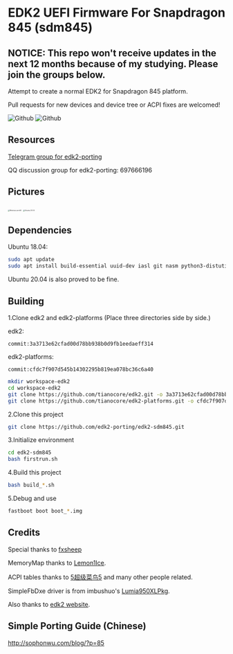# EDK2 UEFI Firmware For Snapdragon 845 (sdm845)

## NOTICE: This repo won't receive updates in the next 12 months because of my studying. Please join the groups below.

Attempt to create a normal EDK2 for Snapdragon 845 platform.

Pull requests for new devices and device tree or ACPI fixes are welcomed!

![Github](https://img.shields.io/github/downloads/edk2-porting/edk2-sdm845/total)
![Github](https://img.shields.io/github/v/release/edk2-porting/edk2-sdm845?include_prereleases)

## Resources

[Telegram group for edk2-porting](https://t.me/joinchat/MNjTmBqHIokjweeN0SpoyA)

QQ discussion group for edk2-porting: 697666196

## Pictures

<img src="http://sophonwu.com/blog/wp-content/uploads/2020/06/IMG_20200520_201548.jpg" alt="Windows arm64" style="zoom: 25%;" />

<img src="http://sophonwu.com/blog/wp-content/uploads/2020/06/IMG_20200521_171520-1152x1536.jpg" alt="Ubuntu 20.04" style="zoom:25%;" />



## Dependencies

Ubuntu 18.04:

```bash
sudo apt update
sudo apt install build-essential uuid-dev iasl git nasm python3-distutils gcc-aarch64-linux-gnu abootimg
```
Ubuntu 20.04 is also proved to be fine.


## Building

1.Clone edk2 and edk2-platforms (Place three directories side by side.)

edk2:
```
commit:3a3713e62cfad00d78bb938b0d9fb1eedaeff314
```

edk2-platforms:
```
commit:cfdc7f907d545b14302295b819ea078bc36c6a40
```

```bash
mkdir workspace-edk2
cd workspace-edk2
git clone https://github.com/tianocore/edk2.git -o 3a3713e62cfad00d78bb938b0d9fb1eedaeff314 --recursive --depth=1
git clone https://github.com/tianocore/edk2-platforms.git -o cfdc7f907d545b14302295b819ea078bc36c6a40 --recursive --depth=1
```

2.Clone this project

```bash
git clone https://github.com/edk2-porting/edk2-sdm845.git
```

3.Initialize environment

```bash
cd edk2-sdm845
bash firstrun.sh
```

4.Build this project
```bash
bash build_*.sh
```
5.Debug and use

```bash
fastboot boot boot_*.img
```

## Credits

Special thanks to [fxsheep](https://github.com/fxsheep)

MemoryMap thanks to [Lemon1Ice](https://github.com/Lemon1Ice).

ACPI tables thanks to [5超级菜鸟5](https://github.com/sunshuyu) and many other people related.

SimpleFbDxe driver is from imbushuo's [Lumia950XLPkg](https://github.com/WOA-Project/Lumia950XLPkg).

Also thanks to [edk2 website](https://github.com/tianocore/tianocore.github.io/wiki/Using-EDK-II-with-Native-GCC#Install_required_software_from_apt).

## Simple Porting Guide (Chinese)
 http://sophonwu.com/blog/?p=85